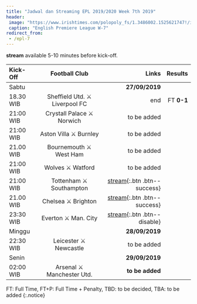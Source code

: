 ```yaml
---
title: "Jadwal dan Streaming EPL 2019/2020 Week 7th 2019"
header:
 image: "https://www.irishtimes.com/polopoly_fs/1.3486002.1525621747!/image/image.jpg_gen/derivatives/landscape_620/image.jpg"
 caption: "English Premiere League W-7"
redirect_from:
 - /epl-7
---
```

**stream** available 5-10 minutes before kick-off.

|Kick-Off|Football Club|Links|Results|
|:---|:---:|---:|---:|
|Sabtu||**27/09/2019**| |
|18.30 WIB|Sheffield Utd. ⚔️ Liverpool FC| end |FT **0-1**|
|21:00 WIB|Crystall Palace ⚔️ Norwich|to be added| |
|21:00 WIB|Aston Villa ⚔️ Burnley|to be added| |
|21.00 WIB|Bournemouth ⚔️ West Ham|to be added| |
|21:00 WIB|Wolves ⚔️ Watford|to be added| |
|21:00 WIB|Tottenham ⚔️ Southampton|[stream](/tott-south){:.btn .btn--success}| |
|21.00 WIB|Chelsea ⚔️ Brighton|[stream](/chels-brigt){:.btn .btn--success}| |
|23:30 WIB|Everton ⚔️ Man. City|[stream](#evert-city){:.btn .btn--disable}| |
|Minggu||**28/09/2019**| |
|22:30 WIB|Leicester ⚔️ Newcastle|to be added| |
|Senin||**29/09/2019**| |
|02:00 WIB|Arsenal ⚔️ Manchester Utd.|**to be added**| |

FT: Full Time, FT+P: Full Time + Penalty, TBD: to be decided, TBA: to be added
{:.notice}

